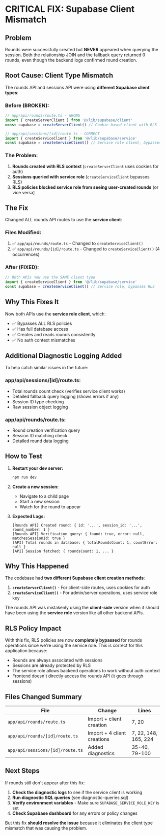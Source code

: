 # CRITICAL FIX: Supabase Client Mismatch

## Problem
Rounds were successfully created but **NEVER** appeared when querying the session. Both the relationship JOIN and the fallback query returned 0 rounds, even though the backend logs confirmed round creation.

## Root Cause: Client Type Mismatch

The rounds API and sessions API were using **different Supabase client types**:

### Before (BROKEN):
```typescript
// app/api/rounds/route.ts - WRONG
import { createServerClient } from '@/lib/supabase/client'
const supabase = createServerClient() // Cookie-based client with RLS

// app/api/sessions/[id]/route.ts - CORRECT
import { createServiceClient } from '@/lib/supabase/service'
const supabase = createServiceClient() // Service role client, bypasses RLS
```

### The Problem:
1. **Rounds created with RLS context** (`createServerClient` uses cookies for auth)
2. **Sessions queried with service role** (`createServiceClient` bypasses RLS)
3. **RLS policies blocked service role from seeing user-created rounds** (or vice versa)

## The Fix

Changed ALL rounds API routes to use the **service client**:

### Files Modified:
1. ✅ `app/api/rounds/route.ts` - Changed to `createServiceClient()`
2. ✅ `app/api/rounds/[id]/route.ts` - Changed to `createServiceClient()` (4 occurrences)

### After (FIXED):
```typescript
// Both APIs now use the SAME client type
import { createServiceClient } from '@/lib/supabase/service'
const supabase = createServiceClient() // Service role, bypasses RLS
```

## Why This Fixes It

Now both APIs use the **service role client**, which:
- ✅ Bypasses ALL RLS policies
- ✅ Has full database access
- ✅ Creates and reads rounds consistently
- ✅ No auth context mismatches

## Additional Diagnostic Logging Added

To help catch similar issues in the future:

### app/api/sessions/[id]/route.ts:
- Total rounds count check (verifies service client works)
- Detailed fallback query logging (shows errors if any)
- Session ID type checking
- Raw session object logging

### app/api/rounds/route.ts:
- Round creation verification query
- Session ID matching check
- Detailed round data logging

## How to Test

1. **Restart your dev server:**
   ```bash
   npm run dev
   ```

2. **Create a new session:**
   - Navigate to a child page
   - Start a new session
   - Watch for the round to appear

3. **Expected Logs:**
   ```
   [Rounds API] Created round: { id: '...', session_id: '...', round_number: 1 }
   [Rounds API] Verification query: { found: true, error: null, matchesSessionId: true }
   [API] Total rounds in database: { totalRoundsCount: 1, countError: null }
   [API] Session fetched: { roundsCount: 1, ... }
   ```

## Why This Happened

The codebase had **two different Supabase client creation methods**:

1. **`createServerClient()`** - For client-side routes, uses cookies for auth
2. **`createServiceClient()`** - For admin/server operations, uses service role key

The rounds API was mistakenly using the **client-side** version when it should have been using the **service role** version like all other backend APIs.

## RLS Policy Impact

With this fix, RLS policies are now **completely bypassed** for rounds operations since we're using the service role. This is correct for this application because:

- Rounds are always associated with sessions
- Sessions are already protected by RLS
- The service role allows backend operations to work without auth context
- Frontend doesn't directly access the rounds API (it goes through sessions)

## Files Changed Summary

| File | Change | Lines |
|------|--------|-------|
| `app/api/rounds/route.ts` | Import + client creation | 7, 20 |
| `app/api/rounds/[id]/route.ts` | Import + 4 client creations | 7, 22, 148, 165, 224 |
| `app/api/sessions/[id]/route.ts` | Added diagnostics | 35-40, 79-100 |

## Next Steps

If rounds still don't appear after this fix:

1. **Check the diagnostic logs** to see if the service client is working
2. **Run diagnostic SQL queries** (see diagnostic-queries.sql)
3. **Verify environment variables** - Make sure `SUPABASE_SERVICE_ROLE_KEY` is set
4. **Check Supabase dashboard** for any errors or policy changes

But this fix **should resolve the issue** because it eliminates the client type mismatch that was causing the problem.
